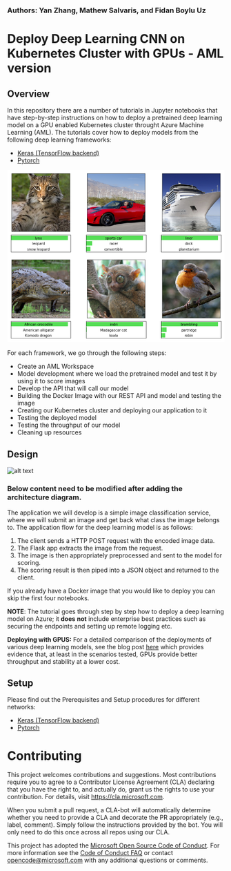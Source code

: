 ### Authors: Yan Zhang, Mathew Salvaris, and Fidan Boylu Uz

# Deploy Deep Learning CNN on Kubernetes Cluster with GPUs - AML version
## Overview
In this repository there are a number of tutorials in Jupyter notebooks that have step-by-step instructions on how to deploy a pretrained deep learning model on a GPU enabled Kubernetes cluster throught Azure Machine Learning (AML). The tutorials cover how to deploy models from the following deep learning frameworks:

* [Keras (TensorFlow backend)](Keras_Tensorflow)
* [Pytorch](Pytorch)

![alt text](static/example.png "Example Classification")
 
 For each framework, we go through the following steps:
 * Create an AML Workspace
 * Model development where we load the pretrained model and test it by using it to score images
 * Develop the API that will call our model 
 * Building the Docker Image with our REST API and model and testing the image
 * Creating our Kubernetes cluster and deploying our application to it
 * Testing the deployed model
 * Testing the throughput of our model
 * Cleaning up resources
 
## Design
![alt text](static/Design.png "Design")

### Below content need to be modified after adding the architecture diagram.
The application we will develop is a simple image classification service, where we will submit an image and get back what class the image belongs to. The application flow for the deep learning model is as follows:
1)	The client sends a HTTP POST request with the encoded image data.
2)	The Flask app extracts the image from the request.
3)	The image is then appropriately preprocessed and sent to the model for scoring.
4)	The scoring result is then piped into a JSON object and returned to the client.

If you already have a Docker image that you would like to deploy you can skip the first four notebooks.

**NOTE**: The tutorial goes through step by step how to deploy a deep learning model on Azure; it **does** **not** include enterprise best practices such as securing the endpoints and setting up remote logging etc. 

**Deploying with GPUS:** For a detailed comparison of the deployments of various deep learning models, see the blog post [here](https://azure.microsoft.com/en-us/blog/gpus-vs-cpus-for-deployment-of-deep-learning-models/) which provides evidence that, at least in the scenarios tested, GPUs provide better throughput and stability at a lower cost.



## Setup
Please find out the Prerequisites and Setup procedures for different networks:

* [Keras (TensorFlow backend)](Keras_Tensorflow)
* [Pytorch](Pytorch)



# Contributing

This project welcomes contributions and suggestions.  Most contributions require you to agree to a Contributor License Agreement (CLA) declaring that you have the right to, and actually do, grant us the rights to use your contribution. For details, visit https://cla.microsoft.com.

When you submit a pull request, a CLA-bot will automatically determine whether you need to provide a CLA and decorate the PR appropriately (e.g., label, comment). Simply follow the instructions provided by the bot. You will only need to do this once across all repos using our CLA.

This project has adopted the [Microsoft Open Source Code of Conduct](https://opensource.microsoft.com/codeofconduct/).
For more information see the [Code of Conduct FAQ](https://opensource.microsoft.com/codeofconduct/faq/) or
contact [opencode@microsoft.com](mailto:opencode@microsoft.com) with any additional questions or comments.

